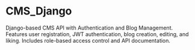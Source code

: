 # CMS_Django
Django-based CMS API with Authentication and Blog Management. Features user registration, JWT authentication, blog creation, editing, and liking. Includes role-based access control and API documentation.
